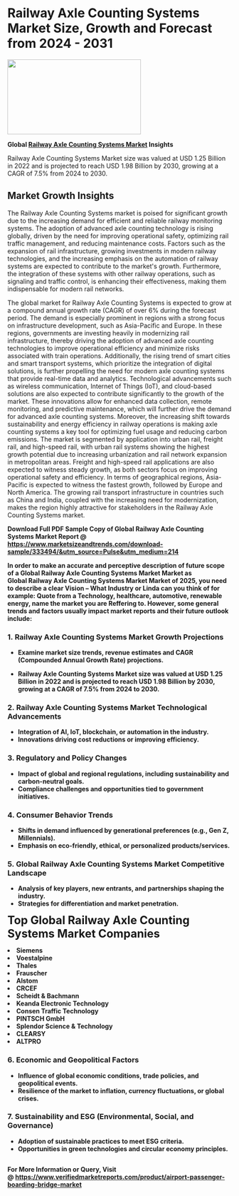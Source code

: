 <H1>Railway Axle Counting Systems Market Size, Growth and Forecast from 2024 - 2031</H1><img class="aligncenter size-medium wp-image-584254" src="https://thirdeyenews.in/wp-content/uploads/2024/09/Global-Market-Research-300x168.jpeg" alt="" width="300" height="168" /><p><strong>Global&nbsp;<a href="https://www.marketsizeandtrends.com/download-sample/333494/&amp;utm_source=Pulse&amp;utm_medium=214">Railway Axle Counting Systems Market</a> Insights</strong></p><p>Railway Axle Counting Systems Market size was valued at USD 1.25 Billion in 2022 and is projected to reach USD 1.98 Billion by 2030, growing at a CAGR of 7.5% from 2024 to 2030.</p><p><h2>Market Growth Insights</h2> <p>The Railway Axle Counting Systems market is poised for significant growth due to the increasing demand for efficient and reliable railway monitoring systems. The adoption of advanced axle counting technology is rising globally, driven by the need for improving operational safety, optimizing rail traffic management, and reducing maintenance costs. Factors such as the expansion of rail infrastructure, growing investments in modern railway technologies, and the increasing emphasis on the automation of railway systems are expected to contribute to the market's growth. Furthermore, the integration of these systems with other railway operations, such as signaling and traffic control, is enhancing their effectiveness, making them indispensable for modern rail networks.</p> <p><strong></strong></p> <p>The global market for Railway Axle Counting Systems is expected to grow at a compound annual growth rate (CAGR) of over 6% during the forecast period. The demand is especially prominent in regions with a strong focus on infrastructure development, such as Asia-Pacific and Europe. In these regions, governments are investing heavily in modernizing rail infrastructure, thereby driving the adoption of advanced axle counting technologies to improve operational efficiency and minimize risks associated with train operations. Additionally, the rising trend of smart cities and smart transport systems, which prioritize the integration of digital solutions, is further propelling the need for modern axle counting systems that provide real-time data and analytics. Technological advancements such as wireless communication, Internet of Things (IoT), and cloud-based solutions are also expected to contribute significantly to the growth of the market. These innovations allow for enhanced data collection, remote monitoring, and predictive maintenance, which will further drive the demand for advanced axle counting systems. Moreover, the increasing shift towards sustainability and energy efficiency in railway operations is making axle counting systems a key tool for optimizing fuel usage and reducing carbon emissions. The market is segmented by application into urban rail, freight rail, and high-speed rail, with urban rail systems showing the highest growth potential due to increasing urbanization and rail network expansion in metropolitan areas. Freight and high-speed rail applications are also expected to witness steady growth, as both sectors focus on improving operational safety and efficiency. In terms of geographical regions, Asia-Pacific is expected to witness the fastest growth, followed by Europe and North America. The growing rail transport infrastructure in countries such as China and India, coupled with the increasing need for modernization, makes the region highly attractive for stakeholders in the Railway Axle Counting Systems market. <p><strong></p><p><span class=""><strong>Download Full PDF Sample Copy of Global Railway Axle Counting Systems Market Report</strong> @ <a href="https://www.marketsizeandtrends.com/download-sample/333494/&amp;utm_source=Pulse&amp;utm_medium=214" target="_blank">https://www.marketsizeandtrends.com/download-sample/333494/&amp;utm_source=Pulse&amp;utm_medium=214</a></span></p><p>In order to make an accurate and perceptive description of future scope of a Global&nbsp;Railway Axle Counting Systems Market Market as Global&nbsp;Railway Axle Counting Systems Market Market of 2025, you need to describe a clear Vision &ndash; What Industry or Linda can you think of for example: Quote from a Technology, healthcare, automotive, renewable energy, name the market you are Reffering to. However, some general trends and factors usually impact market reports and their future outlook include:</p><h3>1.&nbsp;<strong>Railway Axle Counting Systems Market Growth Projections</strong></h3><ul><li>Examine market size trends, revenue estimates and CAGR (Compounded Annual Growth Rate) projections.</li><li><p>Railway Axle Counting Systems Market size was valued at USD 1.25 Billion in 2022 and is projected to reach USD 1.98 Billion by 2030, growing at a CAGR of 7.5% from 2024 to 2030.</p></li></ul><h3>2.&nbsp;<strong>Railway Axle Counting Systems Market Technological Advancements</strong></h3><ul><li>Integration of AI, IoT, blockchain, or automation in the industry.</li><li>Innovations driving cost reductions or improving efficiency.</li></ul><h3>3.&nbsp;<strong>Regulatory and Policy Changes</strong></h3><ul><li>Impact of global and regional regulations, including sustainability and carbon-neutral goals.</li><li>Compliance challenges and opportunities tied to government initiatives.</li></ul><h3>4.&nbsp;<strong>Consumer Behavior Trends</strong></h3><ul><li>Shifts in demand influenced by generational preferences (e.g., Gen Z, Millennials).</li><li>Emphasis on eco-friendly, ethical, or personalized products/services.</li></ul><h3>5.&nbsp;<strong>Global Railway Axle Counting Systems Market Competitive Landscape</strong></h3><ul><li>Analysis of key players, new entrants, and partnerships shaping the industry.</li><li>Strategies for differentiation and market penetration.</li></ul><p data-pm-slice="1 1 []"><span style="color: inherit; font-family: inherit; font-size: 25px;">Top Global Railway Axle Counting Systems Market Companies</span></p><div class="" data-test-id=""><p><li>Siemens</li><li> Voestalpine</li><li> Thales</li><li> Frauscher</li><li> Alstom</li><li> CRCEF</li><li> Scheidt & Bachmann</li><li> Keanda Electronic Technology</li><li> Consen Traffic Technology</li><li> PINTSCH GmbH</li><li> Splendor Science & Technology</li><li> CLEARSY</li><li> ALTPRO</li></p></div><h3>6.&nbsp;<strong>Economic and Geopolitical Factors</strong></h3><ul><li>Influence of global economic conditions, trade policies, and geopolitical events.</li><li>Resilience of the market to inflation, currency fluctuations, or global crises.</li></ul><h3>7.&nbsp;<strong>Sustainability and ESG (Environmental, Social, and Governance)</strong></h3><ul><li>Adoption of sustainable practices to meet ESG criteria.</li><li>Opportunities in green technologies and circular economy principles.</li></ul><h2><strong style="font-size: 14px;">For More Information or Query, Visit @&nbsp;</strong><a style="background-color: #ffffff; font-size: 14px;" href="https://www.marketsizeandtrends.com/report/railway-axle-counting-systems-market/" target="_blank">https://www.verifiedmarketreports.com/product/airport-passenger-boarding-bridge-market</a></h2>
